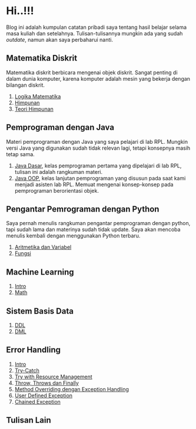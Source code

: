 # Hi..!!!

Blog ini adalah kumpulan catatan pribadi saya tentang hasil belajar selama masa
kuliah dan setelahnya. Tulisan-tulisannya mungkin ada yang sudah _outdate_,
namun akan saya perbaharui nanti.

## Matematika Diskrit

Matematika diskrit berbicara mengenai objek diskrit. Sangat penting di dalam
dunia komputer, karena komputer adalah mesin yang bekerja dengan bilangan
diskrit.
1. [Logika Matematika](matdis/2025-04-06-logika-matematika-biner)
2. [Himpunan](matdis/2025-01-14-set)
3. [Teori Himpunan](matdis/2025-04-11-teori-himpunan)

## Pemprograman dengan Java

Materi pemprograman dengan Java yang saya pelajari di lab RPL. Mungkin versi
Java yang digunakan sudah tidak relevan lagi, tetapi konsepnya masih tetap sama.

1. [Java Dasar](intro-programming/2017-05-13-intro-java), kelas pemprograman
   pertama yang dipelajari di lab RPL, tulisan ini adalah rangkuman materi.
2. [Java OOP](intro-programming/2019-04-28-java-oop), kelas lanjutan
   pemprograman yang disusun pada saat kami menjadi asisten lab RPL. Memuat
   mengenai konsep-konsep pada pemprograman berorientasi objek.

## Pengantar Pemrograman dengan Python

Saya pernah menulis rangkuman pengantar pemprograman dengan python, tapi sudah
lama dan materinya sudah tidak update. Saya akan mencoba menulis kembali dengan
menggunakan Python terbaru.

1. [Aritmetika dan Variabel](intro-py/2025-10-14-aritmetik-dan-variabel)
2. [Fungsi](intro-py/2025-10-15-fungsi)

## Machine Learning

1. [Intro](ml/2025-10-01-intro)
2. [Math](ml/2025-10-08-fondasi-math)

## Sistem Basis Data

1. [DDL](sistem-basis-data/2025-10-13-ddl)
2. [DML](sistem-basis-data/2025-10-13-dml)

## Error Handling

1. [Intro](error-handling/2021-09-16-intro)
2. [Try-Catch](error-handling/2021-09-21-try-catch)
3. [Try with Resource Management](error-handling/2021-09-22-try-with-reso)
4. [Throw, Throws dan Finally](error-handling/2021-09-23-throw-throws-finally)
5. [Method Overriding dengan Exception Handling](error-handling/2021-09-26-method-overriding-with-exception-handling)
6. [User Defined Exception](error-handling/2021-09-26-user-defined-exception)
7. [Chained Exception](error-handling/2021-09-28-chained-exception)

## Tulisan Lain
